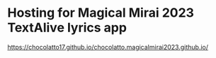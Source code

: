 # Hosting for Magical Mirai 2023 TextAlive lyrics app
https://chocolatto17.github.io/chocolatto.magicalmirai2023.github.io/
